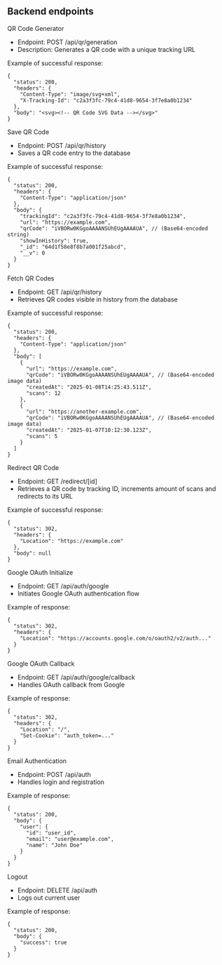 ## Backend endpoints

QR Code Generator

- Endpoint: POST /api/qr/generation
- Description: Generates a QR code with a unique tracking URL

Example of successful response:

```
{
  "status": 200,
  "headers": {
    "Content-Type": "image/svg+xml",
    "X-Tracking-Id": "c2a3f3fc-79c4-41d8-9654-3f7e8a0b1234"
  },
  "body": "<svg><!-- QR Code SVG Data --></svg>"
}
```

Save QR Code

- Endpoint: POST /api/qr/history
- Saves a QR code entry to the database

Example of successful response:

```
{
  "status": 200,
  "headers": {
    "Content-Type": "application/json"
  },
  "body": {
    "trackingId": "c2a3f3fc-79c4-41d8-9654-3f7e8a0b1234",
    "url": "https://example.com",
    "qrCode": "iVBORw0KGgoAAAANSUhEUgAAAAUA", // (Base64-encoded string)
    "showInHistory": true,
    "_id": "64d1f58e8f8b7a001f25abcd",
    "__v": 0
  }
}
```

Fetch QR Codes

- Endpoint: GET /api/qr/history
- Retrieves QR codes visible in history from the database

Example of successful response:

```
{
  "status": 200,
  "headers": {
    "Content-Type": "application/json"
  },
  "body": [
    {
      "url": "https://example.com",
      "qrCode": "iVBORw0KGgoAAAANSUhEUgAAAAUA", // (Base64-encoded image data)
      "createdAt": "2025-01-08T14:25:43.511Z",
      "scans": 12
    },
    {
      "url": "https://another-example.com",
      "qrCode": "iVBORw0KGgoAAAANSUhEUgAAAAUA", // (Base64-encoded image data)
      "createdAt": "2025-01-07T10:12:30.123Z",
      "scans": 5
    }
  ]
}
```

Redirect QR Code

- Endpoint: GET /redirect/[id]
- Retrieves a QR code by tracking ID, increments amount of scans and redirects to its URL

Example of successful response:

```
{
  "status": 302,
  "headers": {
    "Location": "https://example.com"
  },
  "body": null
}
```

Google OAuth Initialize

- Endpoint: GET /api/auth/google
- Initiates Google OAuth authentication flow

Example of response:

```
{
  "status": 302,
  "headers": {
    "Location": "https://accounts.google.com/o/oauth2/v2/auth..."
  }
}
```

Google OAuth Callback

- Endpoint: GET /api/auth/google/callback
- Handles OAuth callback from Google

Example of response:

```
{
  "status": 302,
  "headers": {
    "Location": "/",
    "Set-Cookie": "auth_token=..."
  }
}
```

Email Authentication

- Endpoint: POST /api/auth
- Handles login and registration

Example of response:

```
{
  "status": 200,
  "body": {
    "user": {
      "id": "user_id",
      "email": "user@example.com",
      "name": "John Doe"
    }
  }
}
```

Logout

- Endpoint: DELETE /api/auth
- Logs out current user

Example of response:

```
{
  "status": 200,
  "body": {
    "success": true
  }
}
```